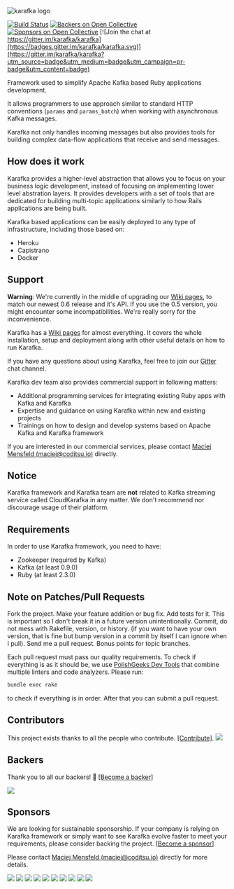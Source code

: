 ![karafka logo](http://mensfeld.github.io/karafka-framework-introduction/img/karafka-04.png)

[![Build Status](https://travis-ci.org/karafka/karafka.png)](https://travis-ci.org/karafka/karafka)
[![Backers on Open Collective](https://opencollective.com/karafka/backers/badge.svg)](#backers) [![Sponsors on Open Collective](https://opencollective.com/karafka/sponsors/badge.svg)](#sponsors) [![Join the chat at https://gitter.im/karafka/karafka](https://badges.gitter.im/karafka/karafka.svg)](https://gitter.im/karafka/karafka?utm_source=badge&utm_medium=badge&utm_campaign=pr-badge&utm_content=badge)

Framework used to simplify Apache Kafka based Ruby applications development.

It allows programmers to use approach similar to standard HTTP conventions (```params``` and ```params_batch```) when working with asynchronous Kafka messages.

Karafka not only handles incoming messages but also provides tools for building complex data-flow applications that receive and send messages.

## How does it work

Karafka provides a higher-level abstraction that allows you to focus on your business logic development, instead of focusing on  implementing lower level abstration layers. It provides developers with a set of tools that are dedicated for building multi-topic applications similarly to how Rails applications are being built.

Karafka based applications can be easily deployed to any type of infrastructure, including those based on:

* Heroku
* Capistrano
* Docker

## Support

**Warning**: We're currently in the middle of upgrading our [Wiki pages](https://github.com/karafka/karafka/wiki), to match our newest 0.6 release and it's API. If you use the 0.5 version, you might encounter some incompatibilities. We're really sorry for the inconvenience.

Karafka has a [Wiki pages](https://github.com/karafka/karafka/wiki) for almost everything. It covers the whole installation, setup and deployment along with other useful details on how to run Karafka.

If you have any questions about using Karafka, feel free to join our [Gitter](https://gitter.im/karafka/karafka) chat channel.

Karafka dev team also provides commercial support in following matters:

- Additional programming services for integrating existing Ruby apps with Kafka and Karafka
- Expertise and guidance on using Karafka within new and existing projects
- Trainings on how to design and develop systems based on Apache Kafka and Karafka framework

If you are interested in our commercial services, please contact [Maciej Mensfeld (maciej@coditsu.io)](mailto:maciej@coditsu.io) directly.

## Notice

Karafka framework and Karafka team are __not__ related to Kafka streaming service called CloudKarafka in any matter. We don't recommend nor discourage usage of their platform.

## Requirements

In order to use Karafka framework, you need to have:

  - Zookeeper (required by Kafka)
  - Kafka (at least 0.9.0)
  - Ruby (at least 2.3.0)

## Note on Patches/Pull Requests

Fork the project.
Make your feature addition or bug fix.
Add tests for it. This is important so I don't break it in a future version unintentionally.
Commit, do not mess with Rakefile, version, or history. (if you want to have your own version, that is fine but bump version in a commit by itself I can ignore when I pull). Send me a pull request. Bonus points for topic branches.

Each pull request must pass our quality requirements. To check if everything is as it should be, we use [PolishGeeks Dev Tools](https://github.com/polishgeeks/polishgeeks-dev-tools) that combine multiple linters and code analyzers. Please run:

```bash
bundle exec rake
```

to check if everything is in order. After that you can submit a pull request.

## Contributors

This project exists thanks to all the people who contribute. [[Contribute]](CONTRIBUTING.md).
<a href="https://github.com/karafka/karafka/graphs/contributors"><img src="https://opencollective.com/karafka/contributors.svg?width=890" /></a>


## Backers

Thank you to all our backers! 🙏 [[Become a backer](https://opencollective.com/karafka#backer)]

<a href="https://opencollective.com/karafka#backers" target="_blank"><img src="https://opencollective.com/karafka/backers.svg?width=890"></a>


## Sponsors

We are looking for sustainable sponsorship. If your company is relying on Karafka framework or simply want to see Karafka evolve faster to meet your requirements, please consider backing the project. [[Become a sponsor](https://opencollective.com/karafka#sponsor)]

Please contact [Maciej Mensfeld (maciej@coditsu.io)](mailto:maciej@coditsu.io) directly for more details.


<a href="https://opencollective.com/karafka/sponsor/0/website" target="_blank"><img src="https://opencollective.com/karafka/sponsor/0/avatar.svg"></a>
<a href="https://opencollective.com/karafka/sponsor/1/website" target="_blank"><img src="https://opencollective.com/karafka/sponsor/1/avatar.svg"></a>
<a href="https://opencollective.com/karafka/sponsor/2/website" target="_blank"><img src="https://opencollective.com/karafka/sponsor/2/avatar.svg"></a>
<a href="https://opencollective.com/karafka/sponsor/3/website" target="_blank"><img src="https://opencollective.com/karafka/sponsor/3/avatar.svg"></a>
<a href="https://opencollective.com/karafka/sponsor/4/website" target="_blank"><img src="https://opencollective.com/karafka/sponsor/4/avatar.svg"></a>
<a href="https://opencollective.com/karafka/sponsor/5/website" target="_blank"><img src="https://opencollective.com/karafka/sponsor/5/avatar.svg"></a>
<a href="https://opencollective.com/karafka/sponsor/6/website" target="_blank"><img src="https://opencollective.com/karafka/sponsor/6/avatar.svg"></a>
<a href="https://opencollective.com/karafka/sponsor/7/website" target="_blank"><img src="https://opencollective.com/karafka/sponsor/7/avatar.svg"></a>
<a href="https://opencollective.com/karafka/sponsor/8/website" target="_blank"><img src="https://opencollective.com/karafka/sponsor/8/avatar.svg"></a>
<a href="https://opencollective.com/karafka/sponsor/9/website" target="_blank"><img src="https://opencollective.com/karafka/sponsor/9/avatar.svg"></a>


